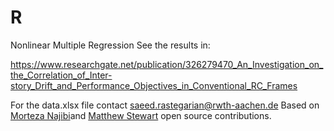 # R
Nonlinear Multiple Regression 
See the results in:

https://www.researchgate.net/publication/326279470_An_Investigation_on_the_Correlation_of_Inter-story_Drift_and_Performance_Objectives_in_Conventional_RC_Frames

For the data.xlsx file contact saeed.rastegarian@rwth-aachen.de
Based on [Morteza Najibi](https://github.com/smnajibi)and [Matthew Stewart](https://github.com/mrdragonbear) open source contributions. 
